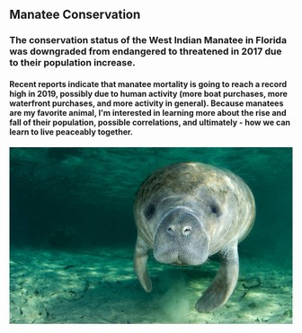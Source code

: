 ## Manatee Conservation

### The conservation status of the West Indian Manatee in Florida was downgraded from __endangered__ to __threatened__ in 2017 due to their population increase. 

#### Recent reports indicate that manatee mortality is going to reach a record high in 2019, possibly due to human activity (more boat purchases, more waterfront purchases, and more activity in general). Because manatees are my favorite animal, I'm interested in learning more about the rise and fall of their population, possible correlations, and ultimately - how we can learn to live peaceably together.  

![front image of manatee swimming in clear green water](manatee.jpg)
